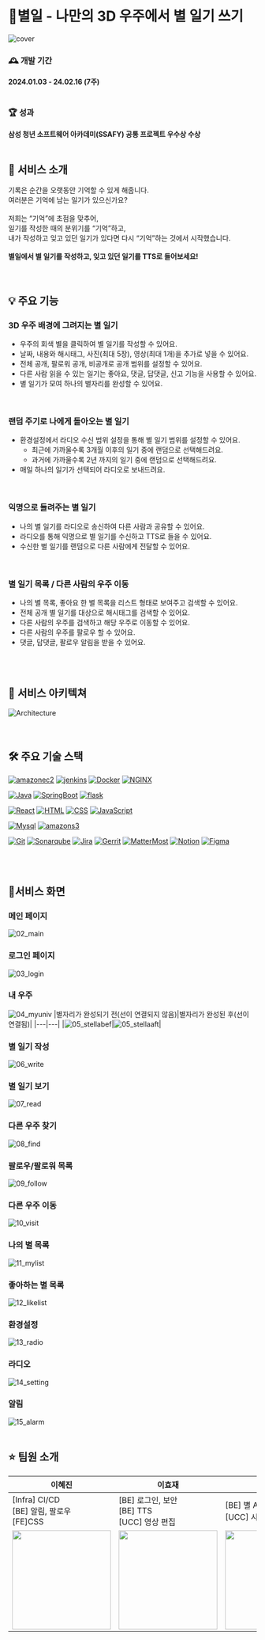 # 📖별일 - 나만의 3D 우주에서 별 일기 쓰기
![cover](./asset/00_cover.png)

### 🕰️ 개발 기간
**2024.01.03 - 24.02.16 (7주)**
<br>
<br>

### 🏆 성과
**삼성 청년 소프트웨어 아카데미(SSAFY) 공통 프로젝트 우수상 수상**
<br>
<br>

## 🌟 서비스 소개
기록은 순간을 오랫동안 기억할 수 있게 해줍니다.<br>
여러분은 기억에 남는 일기가 있으신가요?<br>
<br>
저희는 “기억”에 초점을 맞추어,<br>
일기를 작성한 때의 분위기를 “기억”하고,<br>
내가 작성하고 잊고 있던 일기가 있다면 다시 “기억”하는 것에서 시작했습니다.<br>
<br>
**별일에서 별 일기를 작성하고, 잊고 있던 일기를 TTS로 들어보세요!**<br>
<br>
<br>

## 💡 주요 기능
### 3D 우주 배경에 그려지는 별 일기
- 우주의 회색 별을 클릭하여 별 일기를 작성할 수 있어요.
- 날짜, 내용와 해시태그, 사진(최대 5장), 영상(최대 1개)을 추가로 넣을 수 있어요.
- 전체 공개, 팔로워 공개, 비공개로 공개 범위를 설정할 수 있어요.
- 다른 사람 읽을 수 있는 일기는 좋아요, 댓글, 답댓글, 신고 기능을 사용할 수 있어요.
- 별 일기가 모여 하나의 별자리를 완성할 수 있어요.
<br>

### 랜덤 주기로 나에게 돌아오는 별 일기
- 환경설정에서 라디오 수신 범위 설정을 통해 별 일기 범위를 설정할 수 있어요.
    - 최근에 가까울수록 3개월 이후의 일기 중에 랜덤으로 선택해드려요.
    - 과거에 가까울수록 2년 까지의 일기 중에 랜덤으로 선택해드려요.
- 매일 하나의 일기가 선택되어 라디오로 보내드려요.
<br>

### 익명으로 들려주는 별 일기
- 나의 별 일기를 라디오로 송신하여 다른 사람과 공유할 수 있어요.
- 라디오를 통해 익명으로 별 일기를 수신하고 TTS로 들을 수 있어요.
- 수신한 별 일기를 랜덤으로 다른 사람에게 전달할 수 있어요.
<br>

### 별 일기 목록 / 다른 사람의 우주 이동
- 나의 별 목록, 좋아요 한 별 목록을 리스트 형태로 보여주고 검색할 수 있어요.
- 전체 공개 별 일기를 대상으로 해시태그를 검색할 수 있어요.
- 다른 사람의 우주를 검색하고 해당 우주로 이동할 수 있어요.
- 다른 사람의 우주를 팔로우 할 수 있어요.
- 댓글, 답댓글, 팔로우 알림을 받을 수 있어요.
<br>
<br>

## 🎯 서비스 아키텍쳐
![Architecture](./asset/01_architecture.png)
<br>
<br>
<br>

## 🛠 주요 기술 스택
[![amazonec2][amazonec2.com]][amazonec2-url]
[![jenkins][jenkins.com]][jenkins-url]
[![Docker][Docker.com]][Docker-url]
[![NGINX][NGINX.com]][NGINX-url]

[![Java][Java.com]][Java-url]
[![SpringBoot][SpringBoot.com]][SpringBoot-url]
[![flask][flask.com]][flask-url]

[![React][React.com]][React-url]
[![HTML][HTML.com]][HTML-url]
[![CSS][CSS.com]][CSS-url]
[![JavaScript][JavaScript.com]][JavaScript-url]

[![Mysql][Mysql.com]][Mysql-url]
[![amazons3][amazons3.com]][amazons3-url]

[![Git][Git.com]][Git-url]
[![Sonarqube][sonarqube.com]][sonarqube-url]
[![Jira][Jira.com]][Jira-url]
[![Gerrit][Gerrit.com]][Gerrit-url]
[![MatterMost][MatterMost.com]][MatterMost-url]
[![Notion][Notion.com]][Notion-url]
[![Figma][Figma.com]][Figma-url]

[React.com]: https://img.shields.io/badge/react-0099FF?style=for-the-badge&logo=react&logoColor=white
[React-url]: https://ko.legacy.reactjs.org/
[Java.com]: https://img.shields.io/badge/Java-007396?style=for-the-badge&logo=springboot&logoColor=white
[Java-url]: https://www.java.com/ko/
[Mysql.com]: https://img.shields.io/badge/mysql-4479A1?style=for-the-badge&logo=springboot&logoColor=white
[Mysql-url]: https://www.mysql.com/
[git.com]: https://img.shields.io/badge/git-F05032?style=for-the-badge&logo=springboot&logoColor=white
[git-url]: https://git-scm.com/
[SpringBoot.com]: https://img.shields.io/badge/springboot-6DB33F?style=for-the-badge&logo=springboot&logoColor=white
[SpringBoot-url]: https://spring.io/
[docker.com]: https://img.shields.io/badge/docker-2496ED?style=for-the-badge&logo=docker&logoColor=white
[docker-url]: https://www.docker.com/
[NGINX.com]: https://img.shields.io/badge/NGINX-009639?style=for-the-badge&logo=NGINX&logoColor=white
[NGINX-url]: https://www.NGINX.com/
[jenkins.com]: https://img.shields.io/badge/jenkins-D24939?style=for-the-badge&logo=jenkins&logoColor=white
[jenkins-url]: https://www.jenkins.io/
[flask.com]: https://img.shields.io/badge/flask-000000?style=for-the-badge&logo=flask&logoColor=white
[flask-url]:https://flask.palletsprojects.com/en/3.0.x/
[sonarqube.com]: https://img.shields.io/badge/sonarqube-4E9BCD?style=for-the-badge&logo=sonarqube&logoColor=white
[sonarqube-url]:https://www.sonarsource.com/
[amazonec2.com]: https://img.shields.io/badge/amazonec2-E79537?style=for-the-badge&logo=amazonec2&logoColor=white
[amazonec2-url]:https://aws.amazon.com/ko/pm/ec2/
[amazons3.com]: https://img.shields.io/badge/amazons3-569A31?style=for-the-badge&logo=amazons3&logoColor=white
[amazons3-url]:https://aws.amazon.com/ko/pm/serv-s3/
[Tailwind.com]: https://img.shields.io/badge/Tailwind-06B6D4?style=for-the-badge&logo=Tailwind&logoColor=white
[Tailwind-url]: https://www.tailwind.com/
[HTML.com]: https://img.shields.io/badge/HTML-E34F26?style=for-the-badge&logo=HTML&logoColor=white
[HTML-url]: https://html.com/
[CSS.com]: https://img.shields.io/badge/CSS-1572B6?style=for-the-badge&logo=CSS&logoColor=white
[CSS-url]: https://html.com/
[JavaScript.com]: https://img.shields.io/badge/JavaScript-F7DF1E?style=for-the-badge&logo=JavaScript&logoColor=white
[JavaScript-url]: https://www.javascript.com/
[Jira.com]: https://img.shields.io/badge/Jira-0052CC?style=for-the-badge&logo=Jira&logoColor=white
[Jira-url]: https://www.atlassian.com/software/jira
[Gerrit.com]: https://img.shields.io/badge/Gerrit-EEEEEE?style=for-the-badge&logo=Gerrit&logoColor=white
[Gerrit-url]: https://www.gerritcodereview.com/
[MatterMost.com]: https://img.shields.io/badge/MatterMost-0058CC?style=for-the-badge&logo=MatterMost&logoColor=white
[MatterMost-url]: https://www.mattermost.com/
[Notion.com]: https://img.shields.io/badge/Notion-000000?style=for-the-badge&logo=Notion&logoColor=white
[Notion-url]: https://www.notion.com/
[Figma.com]: https://img.shields.io/badge/Figma-F24E1E?style=for-the-badge&logo=Figma&logoColor=white
[Figma-url]: https://www.figma.com/
<br>
<br>

## 📌서비스 화면
### 메인 페이지
![02_main](./asset/02_main.png)
<br>
### 로그인 페이지
![03_login](./asset/03_login.png)
<br>
### 내 우주
![04_myuniv](./asset/04_myuniv.gif)
|별자리가 완성되기 전(선이 연결되지 않음)|별자리가 완성된 후(선이 연결됨)|
|---|---|
|![05_stellabef](./asset/05_stellabef.png)|![05_stellaaft](./asset/05_stellaaft.png)|

### 별 일기 작성
![06_write](./asset/06_write.gif)
<br>
### 별 일기 보기
![07_read](./asset/07_read.png)
<br>
### 다른 우주 찾기
![08_find](./asset/08_find.png)
<br>
### 팔로우/팔로워 목록
![09_follow](./asset/09_follow.png)
<br>
### 다른 우주 이동
![10_visit](./asset/10_visit.png)
<br>
### 나의 별 목록
![11_mylist](./asset/11_mylist.png)
<br>
### 좋아하는 별 목록
![12_likelist](./asset/12_likelist.png)
<br>
### 환경설정
![13_radio](./asset/13_radio.png)
<br>
### 라디오
![14_setting](./asset/14_setting.png)
<br>
### 알림
![15_alarm](./asset/15_alarm.png)
<br>
<br>

## ⭐️ 팀원 소개

|이혜진|이효재|전성수|김동학|조은영|조한빈|
|---|---|---|---|---|---|
|[Infra] CI/CD <br>[BE] 알림, 팔로우 <br>[FE]CSS|[BE] 로그인, 보안<br>[BE] TTS<br>[UCC] 영상 편집|[BE] 별 API<br>[UCC] 시나리오 기획|[FE] 소셜 로그인<br>[FE] 라디오|[FE] 검색 디바운싱<br>[FE] 렌더링 최적화|[FE] 3D 우주 구현<br>[UCC] 영상 출연|
|<img src="./asset/profile1.png" width="200px" />|<img src="./asset/profile2.png" width="200px" />|<img src="./asset/profile3.jpg" width="200px" />|<img src="./asset/profile4.jpg" width="200px" />|<img src="./asset/profile5.jpg" width="200px" />|<img src="./asset/profile6.png" width="200px" />|

